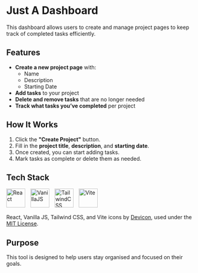 # Just A Dashboard

This dashboard allows users to create and manage project pages to keep track of completed tasks efficiently.

## Features

- **Create a new project page** with:
  - Name
  - Description
  - Starting Date
- **Add tasks** to your project
- **Delete and remove tasks** that are no longer needed
- **Track what tasks you’ve completed** per project

## How It Works

1. Click the **"Create Project"** button.
2. Fill in the **project title**, **description**, and **starting date**.
3. Once created, you can start adding tasks.
4. Mark tasks as complete or delete them as needed.

## Tech Stack

<span>
  <img src="https://cdn.jsdelivr.net/gh/devicons/devicon@latest/icons/react/react-original.svg" alt="React" width="50" height="50" style="margin-right: 10px;" />
  <img src="https://cdn.jsdelivr.net/gh/devicons/devicon@latest/icons/javascript/javascript-original.svg" alt="VanillaJS" width="50" height="50" style="margin-right: 10px;" />
  <img src="https://cdn.jsdelivr.net/gh/devicons/devicon@latest/icons/tailwindcss/tailwindcss-original.svg" alt="TailwindCSS" width="50" height="50" style="margin-right: 10px;" />
  <img src="https://cdn.jsdelivr.net/gh/devicons/devicon@latest/icons/vitejs/vitejs-original.svg" alt="Vite" width="50" height="50" />
</span>

React, Vanilla JS, Tailwind CSS, and Vite icons by [Devicon](https://devicon.dev), used under the [MIT License](https://opensource.org/licenses/MIT).

## Purpose

This tool is designed to help users stay organised and focused on their goals.
